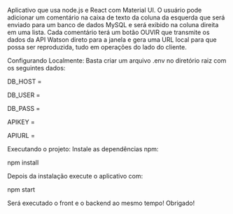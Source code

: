 Aplicativo que usa node.js e React com Material UI. O usuário pode adicionar um comentário na caixa de texto da coluna da esquerda que será enviado para um banco de dados MySQL e será exibido na coluna direita em uma lista. Cada comentário terá um botão OUVIR que transmite os dados da API Watson direto para a janela e gera uma URL local para que possa ser reproduzida, tudo em operações do lado do cliente.

Configurando Localmente: Basta criar um arquivo .env no diretório raiz com os seguintes dados:

DB_HOST =

DB_USER =

DB_PASS =

APIKEY =

APIURL =

Executando o projeto: Instale as dependências npm:

npm install

Depois da instalação execute o aplicativo com:

npm start

Será executado o front e o backend ao mesmo tempo! Obrigado!
